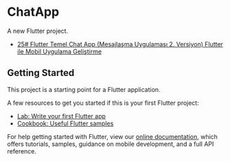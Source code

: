 # ChatApp

A new Flutter project.

- [25# Flutter Temel Chat App (Mesajlaşma Uygulaması 2. Versiyon) Flutter ile Mobil Uygulama Geliştirme](https://youtu.be/suq9aPK4D8o?list=PLNRtC6HXL3EDnn4naNGqlQSFqGyMXXWow)

## Getting Started

This project is a starting point for a Flutter application.

A few resources to get you started if this is your first Flutter project:

- [Lab: Write your first Flutter app](https://flutter.dev/docs/get-started/codelab)
- [Cookbook: Useful Flutter samples](https://flutter.dev/docs/cookbook)

For help getting started with Flutter, view our
[online documentation](https://flutter.dev/docs), which offers tutorials,
samples, guidance on mobile development, and a full API reference.
